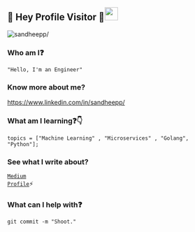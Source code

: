 ## :rainbow: Hey Profile Visitor :eyes:<img src="https://raw.githubusercontent.com/iampavangandhi/iampavangandhi/master/gifs/Hi.gif" width="30px">
<p align="left"> <img src=https://komarev.com/ghpvc/?username=sandheepp alt=sandheepp/></p>

### Who am I:question: 
<code>"Hello, I'm an Engineer"</code>

### Know more about me?
https://www.linkedin.com/in/sandheepp/

### What am I learning:question::point_down:	
<code>topics = ["Machine Learning" , "Microservices" , "Golang", "Python"];</code>

### See what I write about?
<code>[Medium Profile](https://medium.com/@sandheepsanju)</code>:zap:  

### What can I help with:question:
<code>git commit -m "Shoot."</code>
